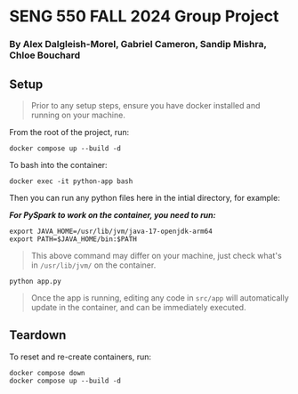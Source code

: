 # SENG 550 FALL 2024 Group Project
### By Alex Dalgleish-Morel, Gabriel Cameron, Sandip Mishra, Chloe Bouchard

## Setup

> Prior to any setup steps, ensure you have docker installed and running on your machine.

From the root of the project, run:

```
docker compose up --build -d
```

To bash into the container:

```
docker exec -it python-app bash
```

Then you can run any python files here in the intial directory, for example:

***For PySpark to work on the container, you need to run:***
```
export JAVA_HOME=/usr/lib/jvm/java-17-openjdk-arm64
export PATH=$JAVA_HOME/bin:$PATH
```

> This above command may differ on your machine, just check what's in `/usr/lib/jvm/` on the container.

```
python app.py
```

> Once the app is running, editing any code in `src/app` will automatically update in the container, and can be immediately executed.

## Teardown

To reset and re-create containers, run:

```
docker compose down
docker compose up --build -d
```
